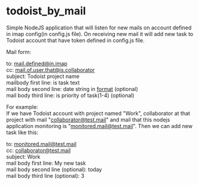 # todoist_by_mail
Simple NodeJS application that will listen for new mails on account defined in imap config(in config.js file). On receiving new mail it will add new task to Todoist account that have token defined in config.js file.

Mail form:

to: mail.defined@in.imap  
cc: mail.of.user.that@is.collaborator  
subject: Todoist project name  
mailbody first line: is task text  
mail body second line:  date string in [format](https://todoist.com/Help/DatesTimes) (optional)   
mail body third line: is priority of task(1-4) (optional)  

For example:  
If we have Todoist account with project named "Work", collaborator at that project with mail "collaborator@test.mail" and mail that this nodejs application monitoring is "monitored.mail@test.mail". Then we can add new task like this:  
  
to: monitored.mail@test.mail  
cc: collaborator@test.mail  
subject: Work  
mail body first line: My new task  
mail body second line (optional): today  
mail body third line (optional): 3  

